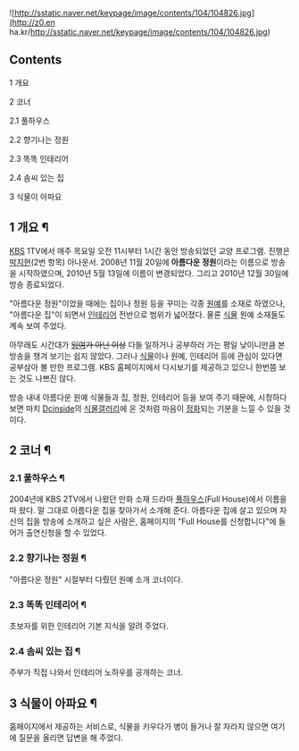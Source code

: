 ![http://sstatic.naver.net/keypage/image/contents/104/104826.jpg](http://z0.en
ha.kr/http://sstatic.naver.net/keypage/image/contents/104/104826.jpg)

## Contents

    

1 개요

2 코너

    

2.1 풀하우스

2.2 향기나는 정원

2.3 똑똑 인테리어

2.4 솜씨 있는 집

3 식물이 아파요

## 1 개요 ¶

[KBS](KBS.md) 1TV에서 매주 목요일 오전 11시부터 1시간 동안 방송되었던 교양 프로그램. 진행은
[박지현](%EB%B0%95%EC%A7%80%ED%98%84.md)(2번 항목) 아나운서. 2008년 11월 20일에 **아름다운
정원**이라는 이름으로 방송을 시작하였으며, 2010년 5월 13일에 이름이 변경되었다. 그리고 2010년 12월 30일에 방송 종료되었다.

  

"아름다운 정원"이었을 때에는 집이나 정원 등을 꾸미는 각종 [원예](%EC%9B%90%EC%98%88.md)를 소재로 하였으나,
"아름다운 집"이 되면서 [인테리어](%EC%9D%B8%ED%85%8C%EB%A6%AC%EC%96%B4.md) 전반으로 범위가
넓어졌다. 물론 [식물](%EC%8B%9D%EB%AC%BC.md) 원예 소재들도 계속 보여 주었다.

  

아무래도 시간대가 <del>[잉여](%EC%9E%89%EC%97%AC.md)가 아닌 이상</del> 다들 일하거나 공부하러 가는 평일
낮이니만큼 본방송을 챙겨 보기는 쉽지 않았다. 그러나 [식물](%EC%8B%9D%EB%AC%BC.md)이나 원예, 인테리어 등에 관심이
있다면 공부삼아 볼 만한 프로그램. KBS 홈페이지에서 다시보기를 제공하고 있으니 한번쯤 보는 것도 나쁘진 않다.

  

방송 내내 아름다운 원예 식물들과 집, 정원, 인테리어 등을 보여 주기 때문에, 시청하다 보면 마치
[Dcinside](Dcinside.md)의 [식물갤러리](%EC%8B%9D%EB%AC%BC%20%EA%B0%A4%EB%9F%AC%EB%A6%AC.md)에 온 것처럼 마음이
[정화](%EC%A0%95%ED%99%94.md)되는 기분을 느낄 수 있을 것이다.

## 2 코너 ¶

### 2.1 풀하우스 ¶

2004년에 KBS 2TV에서 나왔던 만화 소재 드라마
[풀하우스](%ED%92%80%ED%95%98%EC%9A%B0%EC%8A%A4.md)(Full House)에서 이름을 따 왔다. 말
그대로 아름다운 집을 찾아가서 소개해 준다. 아름다운 집에 살고 있으며 자신의 집을 방송에 소개하고 싶은 사람은, 홈페이지의 "Full
House를 신청합니다"에 들어가 출연신청을 할 수 있었다.

### 2.2 향기나는 정원 ¶

"아름다운 정원" 시절부터 다뤘던 원예 소개 코너이다.  

### 2.3 똑똑 인테리어 ¶

초보자를 위한 인테리어 기본 지식을 알려 주었다.  

### 2.4 솜씨 있는 집 ¶

주부가 직접 나와서 인테리어 노하우를 공개하는 코너.  

## 3 식물이 아파요 ¶

홈페이지에서 제공하는 서비스로, 식물을 키우다가 병이 들거나 잘 자라지 않으면 여기에 질문을 올리면 답변을 해 주었다.  

